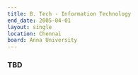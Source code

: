 ```yaml
---
title: B. Tech - Information Technology
end_date: 2005-04-01
layout: single
location: Chennai
board: Anna University
---
```


### TBD